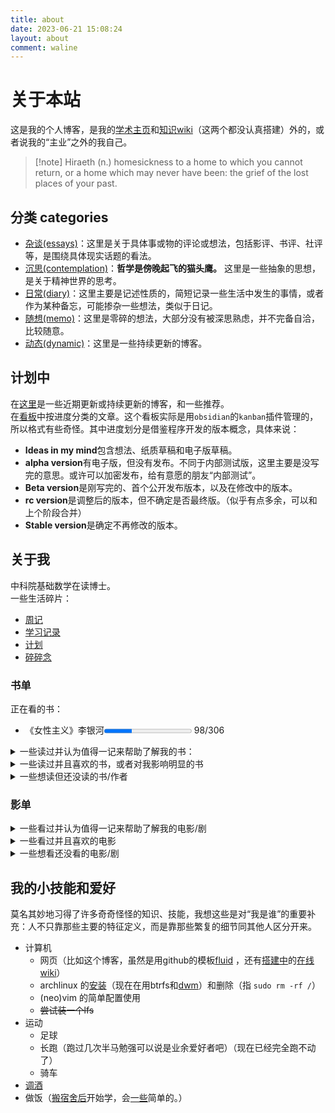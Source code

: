 ```yaml
---
title: about
date: 2023-06-21 15:08:24
layout: about
comment: waline
---
```


# 关于本站

这是我的个人博客，是我的[学术主页](https://hiraethecho.github.io)和[知识wiki](https://hiraethecho.github.io/wiki)（这两个都没认真搭建）外的，或者说我的“主业”之外的我自己。

> [!note] Hiraeth
> (n.) homesickness to a home to which you cannot return, or a home which may never have been: the grief of the lost places of your past.

## 分类 categories

- [杂谈(essays)](/hexo/essays)：这里是关于具体事或物的评论或想法，包括影评、书评、社评等，是围绕具体现实话题的看法。
- [沉思(contemplation)](/hexo/categories/contemplation)：**哲学是傍晚起飞的猫头鹰。** 这里是一些抽象的思想，是关于精神世界的思考。
- [日常(diary)](/hexo/categories/diary)：这里主要是记述性质的，简短记录一些生活中发生的事情，或者作为某种备忘，可能掺杂一些想法，类似于日记。
- [随想(memo)](/hexo/categories/memo)：这里是零碎的想法，大部分没有被深思熟虑，并不完备自洽，比较随意。
- [动态(dynamic)](/hexo/categories/dynamic)：这里是一些持续更新的博客。

## 计划中

在[这里](/hexo/dynamic/update)是一些近期更新或持续更新的博客，和一些推荐。  
在[看板](/hexo/dynamic/kanban)中按进度分类的文章。这个看板实际是用`obsidian`的`kanban`插件管理的，所以格式有些奇怪。其中进度划分是借鉴程序开发的版本概念，具体来说：

- **Ideas in my mind**包含想法、纸质草稿和电子版草稿。
- **alpha version**有电子版，但没有发布。不同于内部测试版，这里主要是没写完的意思。或许可以加密发布，给有意愿的朋友“内部测试”。
- **Beta version**是刚写完的、首个公开发布版本，以及在修改中的版本。
- **rc version**是调整后的版本，但不确定是否最终版。（似乎有点多余，可以和上个阶段合并）
- **Stable version**是确定不再修改的版本。
<!--
下面是按类型分类想写的博客:

- 杂谈
  - 落叶归根 影评
  - 卡夫卡 陀思妥耶夫斯基
  - 哲学入门推荐
  - 关于科学的系列
  - 关于后现代的一个系列
- 沉思
  - 一个理想主义者的辩白
  - 饥饿的死刑犯
- 随想
  - 表演式的伪善
  - mbti看法/whoami
  - linus Richard Matthew Stallman, RMS 开源，自由；技术，政治。
  - fuck linus
-->
## 关于我

中科院基础数学在读博士。  
一些生活碎片：

- [周记](/hexo/diary/week)
- [学习记录](/hexo/diary/study-daily)
- [计划](/hexo/dynamic/timetable)
- [碎碎念](/hexo/dynamic/fragmentsaboutlove)

### 书单

正在看的书：

- 《女性主义》李银河<progress max=306 value=98></progress> 98/306

<details><summary>一些读过并认为值得一记来帮助了解我的书：</summary>

- 知识与爱情
- 悉达多
- 荒原狼
- 死屋手记
- 一只特立独行的猪 （王小波短篇集）
- 娱乐至死
- 乌合之众
- 我们赖以生存的隐喻
- 时髦的空话 2023-10-27
- 三体
- 献给阿尔吉侬的花束
- 事实
- 救猫咪 2023-11-10
- 数学领域中的发明心理学
- 现代艺术150年
- 艺术的故事
- 现代西方哲学史十五讲 张汝伦
- 我们生活在巨大的差距里
- 抑郁症的历史
- 单向度的人 [书评](/hexo/essays/one-dimensional-man)
- 消费社会 2024-03-14
- 工作，消费主义和新穷人 2024-08-09
- 他者的消失
- 论人类不平等的起源和基础
- 家庭、私有制和国家的起源
- 苏菲的世界
- 当尼采哭泣
- 存在主义咖啡馆
- 西方哲学史 罗素
- 月亮与六便士
- 卡夫卡精品集（城堡，一条狗的研究，地洞 等） 2023-11-10
- 寂寞的游戏
- 现代西方哲学新编
- 美丽新世界
- 1984
- 我们
- 动物庄园
- 人类群星闪耀时
- 父权制与资本主义
- 韩寒的大部分小说和杂文集
- 复杂
- 时间简史
- 大宇之形
- 宇宙的琴弦
- 生命是什么
- 物理学的困惑
- 未来五十年
- Just for fun, Linus 自传
</details>

<details><summary>一些读过并且喜欢的书，或者对我影响明显的书</summary>

- 霍乱时期的爱情
- 情人
- 被侮辱与损害的人
- 卡拉马佐夫兄弟
- 白痴 [书评(呓语)](/hexo/memo/idiot)
- 罪与罚
- 群魔
- 西西弗神话
- 鼠疫
- 局外人
- 不能承受的生命之轻
- 卡夫卡短篇《在流放地》《饥饿艺术家》
- 伊凡·伊里奇之死
- 海明威短篇集《乞力马扎罗的雪》
- 西方哲学史十五讲 张志伟
- 存在主义是一种人道主义
- 小王子

</details>

<details><summary>一些想读但还没读的书/作者</summary>

- 诗人的迟缓
- 地下室手记
- 景观社会
- 机械复制时代的艺术品
- 对空演说
- 全球通史
- 在路上
- 疯癫文明史
- 规劝与惩罚
- 科学革命的结构
- 博尔赫斯
- 鲁迅
- 卡夫卡
- 阿多诺
</details>

### 影单

<details><summary>一些看过并认为值得一记来帮助了解我的电影/剧</summary>

- 云图
- 新蝙蝠侠
- 好时光
- 瑞士军刀男
- 甲方乙方
- 瞬息全宇宙
- 从21世纪安全撤离 [影评](/hexo/essays/evacuate)
- 罗小黑战记
- JOJO 动画1-6 漫画飙马野郎
- 动物狂想曲
- 血战钢锯岭
- 现代启示录
- 阿甘正传
- 肖申克的救赎
- 当幸福来敲门
- 幸福终点站
- 白日梦想家
- 遗愿清单
- 八恶人
- 被解放的姜戈
- 降临
- 沙丘
- Mad Max
- 遇见你之前
- 德奥 莫扎特
- 茶馆
- 罗密欧与朱丽叶 （小李子的电影）
- 新奥特曼
- 美国精神病人
- 十二宫
- 奥本海默
- 敦刻尔克
- 1917
- 美丽人生
- 一个名叫欧维的男人决定去死
- 钢琴家
- 布达佩斯大饭店
- 冒牌上尉
- 鸟人
- 了不起的盖茨比
- 伯德小姐
- 小妇人
- 芭比 [影评](/hexo/essays/Barbie)
- 人工智能
- 返老还童
- 普罗米修斯 异形：契约
- 正义联盟导剪版
- V字仇杀队
- 守望者
- 李米的猜想
- 人生大事
- 十二公民
- 钢的琴
- 追凶者也
- 后会无期
- 飞驰人生
- 飞驰人生2 [影评](/hexo/essays/pegasus2)
- 宇宙探索俱乐部
- 一出好戏
- 呆头鹅
- 开罗紫玫瑰
- 业余小偷
- 非强力春药
- 咖啡公社
- 独家新闻
- 午夜巴塞罗那
- 赛末点
- 兰戈
- 朱诺
- 楚门的世界
- 美丽心灵
- 心灵捕手
- 天才不能承受之重
- 无罪的罪人
- 美国丽人
- 斗牛
- 摩登时代
- 沉默的羔羊
- 烈日灼心
- 白日焰火
- 老无所依
- 无名之辈
- 无问西东
- 寄生兽
</details>

<details><summary>一些看过并且喜欢的电影</summary>

- 攻壳机动队 95，无罪，SAC，SSS （2045太垃圾了）
- 模仿游戏
- 知无涯者
- 阿飞正传
- 大鱼
- 两小无猜
- 麦兜故事
- Once
- 爱在黎明破晓前
- 爱在日落黄昏时
- 廊桥遗梦
- 两小无猜
- 机器人瓦力
- 酒精计划
- 困在时间里的父亲
- 落叶归根
- 婚姻故事
<!-- - [婚姻故事](/hexo/essays/marriage) -->
- 红辣椒 千年女优 东京教父 未麻的部屋
- 海边的曼彻斯特
- 搏击俱乐部
- 银翼杀手 银翼杀手：2049
- 2001太空漫游
- EVA TV版，旧剧场版，新剧场版
- 春宵苦短，少女前进吧
- 平家物语：犬王
- Marry and Max
- 一粒沙
- 蝙蝠侠大战超人
- 守望者
- 蜘蛛侠：纵横宇宙
- 全明星超人 红头罩之下 （DC动画）
- 安妮霍尔
- 午夜巴黎
- 子弹横飞百老汇
- 两杆大烟枪
- 偷拐抢骗
- 落水狗
- 低俗小说
- 爆裂鼓手
- 爱乐之城
- 超脱
- 梅尔罗斯
- 犬之力
- 好东西 [影评](/hexo/essays/herstory)
</details>

<details><summary>一些想看还没看的电影/剧</summary>

- 红白蓝三部曲
- 平原上的夏洛克
- 法外之徒
- 宫崎骏

</details>

## 我的小技能和爱好

莫名其妙地习得了许多奇奇怪怪的知识、技能，我想这些是对“我是谁”的重要补充：人不只靠那些主要的特征定义，而是靠那些繁复的细节同其他人区分开来。

- 计算机
  - 网页（比如这个博客，虽然是用github的模板[fluid](https://hexo.fluid-dev.com/) ，还有[搭建中](https://hiraethecho.github.io/wiki/code/3in1wiki)的[在线wiki](https://hiraethecho.github.io/wiki)）
  - archlinux 的[安装](https://hiraethecho.github.io/wiki/code/archinstall/)（现在在用btrfs和[dwm](/hexo/essays/dwm)）和删除（指 `sudo rm -rf /`）
  - (neo)vim 的简单配置使用
  - ~~尝试装一个lfs~~
- 运动
  - 足球
  - 长跑（跑过几次半马勉强可以说是业余爱好者吧）（现在已经完全跑不动了）
  - 骑车
- [调酒](https://hiraethecho.github.io/wiki/life/cocktail/)
- 做饭（[搬宿舍后](/hexo/diary/dormitory)开始学，会[一些](/hexo/diary/cook)简单的。）
